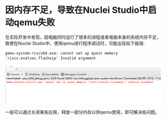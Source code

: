 # 因内存不足，导致在Nuclei Studio中启动qemu失败

在实际开发中发现，因电脑同时运行了很多的进程或者电脑本身的系统内存不足，致使在Nuclei Studio中，使用qemu进行程序调试时，可能出现如下报错:

```
gemu-system-riscv64.exe: cannot set up quest memory 'riscv.evalsoc.flashxip' Invalid argument
```

![](asserts/images/cannotsetupguestmemiry.png)

一般可以通过关闭某些应用，释放一部分内存以供qemu使用，即可解决些问题。
